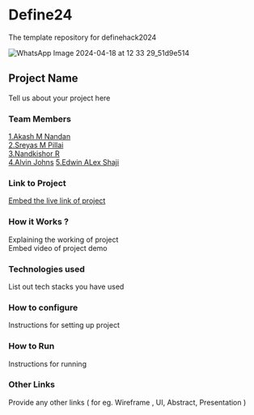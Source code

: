 # Define24
The template repository for definehack2024

![WhatsApp Image 2024-04-18 at 12 33 29_51d9e514](https://github.com/Definehack/Define24/assets/79042374/4d6c229a-5048-4ac9-bba6-c0e835e22097)

## Project Name
Tell us about your project here

### Team Members
[1.Akash M Nandan](https://github.com/akashmn)  
[2.Sreyas M Pillai](https://github.com/sreyas62)  
[3.Nandkishor R](https://github.com/nandkishorr)   
[4.Alvin Johns](https://github.com/ALVINJOHNS)
[5.Edwin ALex Shaji](https://github.com/edwineas) 


### Link to Project
[Embed the live link of project](live_link)

### How it Works ?
Explaining the working of project  
Embed video of project demo

### Technologies used
List out tech stacks you have used

### How to configure
Instructions for setting up project

### How to Run
Instructions for running

### Other Links
Provide any other links ( for eg. Wireframe , UI, Abstract, Presentation )
